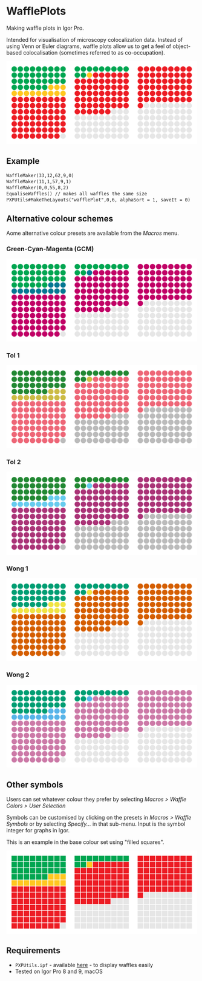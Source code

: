 # WafflePlots

Making waffle plots in Igor Pro.

Intended for visualisation of microscopy colocalization data. Instead of using Venn or Euler diagrams, waffle plots allow us to get a feel of object-based colocalisation (sometimes referred to as co-occupation).

![img](img/allwafflePlotLayout.png)

## Example

```
WaffleMaker(33,12,62,9,0)
WaffleMaker(11,1,57,9,1)
WaffleMaker(0,0,55,8,2)
EqualiseWaffles() // makes all waffles the same size
PXPUtils#MakeTheLayouts("wafflePlot",0,6, alphaSort = 1, saveIt = 0)
```

## Alternative colour schemes

Aome alternative colour presets are available from the _Macros_ menu.

### Green-Cyan-Magenta (GCM)

![img](img/gcm.png)

### Tol 1

![img](img/tol1.png)

### Tol 2

![img](img/tol2.png)

### Wong 1

![img](img/wong1.png)

### Wong 2

![img](img/wong2.png)

## Other symbols

Users can set whatever colour they prefer by selecting _Macros > Waffle Colors > User Selection_

Symbols can be customised by clicking on the presets in _Macros > Waffle Symbols_ or by selecting _Specify..._ in that sub-menu.
Input is the symbol integer for graphs in Igor.

This is an example in the base colour set using "filled squares".

![img](img/squares.png)

## Requirements

- `PXPUtils.ipf` - available [here](https://github.com/quantixed/PXPUtils) - to display waffles easily
- Tested on Igor Pro 8 and 9, macOS
